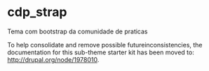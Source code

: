 cdp_strap
=========

Tema com bootstrap da comunidade de praticas

To help consolidate and remove possible futureinconsistencies, the
documentation for this sub-theme starter kit has been moved to:
http://drupal.org/node/1978010.
